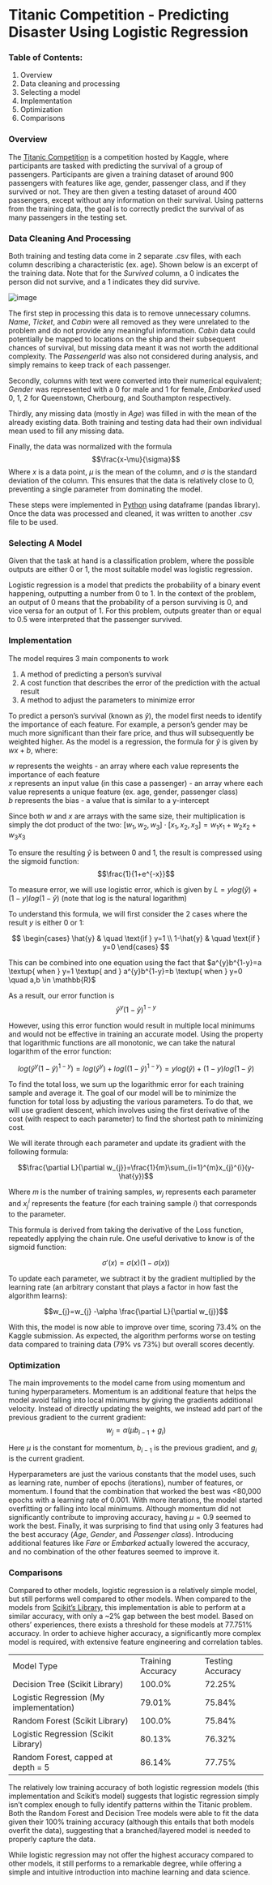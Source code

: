 # Titanic Competition - Predicting Disaster Using Logistic Regression


### Table of Contents:



1. Overview
2. Data cleaning and processing
3. Selecting a model
4. Implementation
5. Optimization
6. Comparisons


### Overview

The [Titanic Competition](https://www.kaggle.com/competitions/titanic/overview) is a competition hosted by Kaggle, where participants are tasked with predicting the survival of a group of passengers. Participants are given a training dataset of around 900 passengers with features like age, gender, passenger class, and if they survived or not. They are then given a testing dataset of around 400 passengers, except without any information on their survival. Using patterns from the training data, the goal is to correctly predict the survival of as many passengers in the testing set. 


### Data Cleaning And Processing

Both training and testing data come in 2 separate .csv files, with each column describing a characteristic (ex. age). Shown below is an excerpt of the training data. Note that for the _Survived_ column, a 0 indicates the person did not survive, and a 1 indicates they did survive. 

![image](https://github.com/David-Ykz/Titanic-Challenge/assets/59211419/f719cbee-af09-4b7d-b751-ebeb97682682)

The first step in processing this data is to remove unnecessary columns. _Name_, _Ticket_, and _Cabin_ were all removed as they were unrelated to the problem and do not provide any meaningful information. _Cabin_ data could potentially be mapped to locations on the ship and their subsequent chances of survival, but missing data meant it was not worth the additional complexity. The _PassengerId_ was also not considered during analysis, and simply remains to keep track of each passenger. 

Secondly, columns with text were converted into their numerical equivalent; _Gender_ was represented with a 0 for male and 1 for female, _Embarked_ used 0, 1, 2 for Queenstown, Cherbourg, and Southampton respectively. 

Thirdly, any missing data (mostly in _Age_) was filled in with the mean of the already existing data. Both training and testing data had their own individual mean used to fill any missing data. 

Finally, the data was normalized with the formula $$\frac{x-\mu}{\sigma}$$ Where $x$ is a data point, $\mu$ is the mean of the column, and $\sigma$ is the standard deviation of the column. This ensures that the data is relatively close to 0, preventing a single parameter from dominating the model. 

These steps were implemented in [Python](https://github.com/David-Ykz/Titanic-Python-Libraries) using dataframe (pandas library). Once the data was processed and cleaned, it was written to another .csv file to be used.


### Selecting A Model

Given that the task at hand is a classification problem, where the possible outputs are either 0 or 1, the most suitable model was logistic regression. 

Logistic regression is a model that predicts the probability of a binary event happening, outputting a number from 0 to 1. In the context of the problem, an output of 0 means that the probability of a person surviving is 0, and vice versa for an output of 1. For this problem, outputs greater than or equal to 0.5 were interpreted that the passenger survived. 


### Implementation

The model requires 3 main components to work



1. A method of predicting a person’s survival
2. A cost function that describes the error of the prediction with the actual result
3. A method to adjust the parameters to minimize error

To predict a person’s survival (known as $\hat{y}$), the model first needs to identify the importance of each feature. For example, a person’s gender may be much more significant than their fare price, and thus will subsequently be weighted higher. As the model is a regression, the formula for $\hat{y}$ is given by $wx+b$, where:

$w$ represents the weights - an array where each value represents the importance of each feature  
$x$ represents an input value (in this case a passenger) - an array where each value represents a unique feature (ex. age, gender, passenger class)  
$b$ represents the bias - a value that is similar to a y-intercept  

Since both $w$ and $x$ are arrays with the same size, their multiplication is simply the dot product of the two: $[w_{1}, w_{2},w_{3}]\cdot[x_{1}, x_{2},x_{3}]=w_{1}x_{1}+w_{2}x_{2}+w_{3}x_{3}$

To ensure the resulting $\hat{y}$ is between 0 and 1, the result is compressed using the sigmoid function: $$\frac{1}{1+e^{-x}}$$

To measure error, we will use logistic error, which is given by $L=ylog(\hat{y})+(1-y)log(1-\hat{y})$ (note that log is the natural logarithm)

To understand this formula, we will first consider the 2 cases where the result $y$ is either 0 or 1:

$$ \begin{cases} \hat{y} & \quad \text{if } y=1 \\
1-\hat{y} & \quad \text{if } y=0 \end{cases} $$

This can be combined into one equation using the fact that $a^{y}b^{1-y}=a \textup{ when } y=1 \textup{ and } a^{y}b^{1-y}=b \textup{ when } y=0 \quad a,b \in \mathbb{R}$

As a result, our error function is $$\hat{y}^{y}(1-\hat{y})^{1-y}$$

However, using this error function would result in multiple local minimums and would not be effective in training an accurate model. Using the property that logarithmic functions are all monotonic, we can take the natural logarithm of the error function:

$$log(\hat{y}^{y}(1-\hat{y})^{1-y})=log(\hat{y}^{y})+log((1-\hat{y})^{1-y})=ylog(\hat{y})+(1-y)log(1-\hat{y})$$

To find the total loss, we sum up the logarithmic error for each training sample and average it. The goal of our model will be to minimize the function for total loss by adjusting the various parameters. To do that, we will use gradient descent, which involves using the first derivative of the cost (with respect to each parameter) to find the shortest path to minimizing cost. 

We will iterate through each parameter and update its gradient with the following formula: 

$$\frac{\partial L}{\partial w_{j}}=\frac{1}{m}\sum_{i=1}^{m}x_{j}^{i}(y-\hat{y})$$

Where $m$ is the number of training samples, $w_{j}$ represents each parameter and $x_{j}^{i}$ represents the feature (for each training sample $i$) that corresponds to the parameter. 

This formula is derived from taking the derivative of the Loss function, repeatedly applying the chain rule. One useful derivative to know is of the sigmoid function:

$${\sigma}'(x)=\sigma(x)(1-\sigma(x))$$

To update each parameter, we subtract it by the gradient multiplied by the learning rate (an arbitrary constant that plays a factor in how fast the algorithm learns):

$$w_{j}=w_{j} -\alpha \frac{\partial L}{\partial w_{j}}$$

With this, the model is now able to improve over time, scoring 73.4% on the Kaggle submission. As expected, the algorithm performs worse on testing data compared to training data (79% vs 73%) but overall scores decently.


### Optimization

The main improvements to the model came from using momentum and tuning hyperparameters. Momentum is an additional feature that helps the model avoid falling into local minimums by giving the gradients additional velocity. Instead of directly updating the weights, we instead add part of the previous gradient to the current gradient: $$w_{j}=\alpha(\mu b_{i-1}+g_{i})$$

Here $\mu$ is the constant for momentum, $b_{i-1}$ is the previous gradient, and $g_{i}$ is the current gradient.

Hyperparameters are just the various constants that the model uses, such as learning rate, number of epochs (iterations), number of features, or momentum. I found that the combination that worked the best was &lt;80,000 epochs with a learning rate of 0.001. With more iterations, the model started overfitting or falling into local minimums. Although momentum did not significantly contribute to improving accuracy, having $\mu=0.9$ seemed to work the best. Finally, it was surprising to find that using only 3 features had the best accuracy (_Age_, _Gender_, and _Passenger class_). Introducing additional features like _Fare_ or _Embarked_ actually lowered the accuracy, and no combination of the other features seemed to improve it. 


### Comparisons

Compared to other models, logistic regression is a relatively simple model, but still performs well compared to other models. When compared to the models from [Scikit’s Library](https://scikit-learn.org/stable/supervised_learning.html#supervised-learning), this implementation is able to perform at a similar accuracy, with only a ~2% gap between the best model. Based on others’ experiences, there exists a threshold for these models at 77.751% accuracy. In order to achieve higher accuracy, a significantly more complex model is required, with extensive feature engineering and correlation tables. 


<table>
  <tr>
   <td>Model Type
   </td>
   <td>Training Accuracy
   </td>
   <td>Testing Accuracy
   </td>
  </tr>
  <tr>
   <td>Decision Tree (Scikit Library)
   </td>
   <td>100.0%
   </td>
   <td>72.25%
   </td>
  </tr>
  <tr>
   <td>Logistic Regression (My implementation)
   </td>
   <td>79.01%
   </td>
   <td>75.84%
   </td>
  </tr>
  <tr>
   <td>Random Forest (Scikit Library)
   </td>
   <td>100.0%
   </td>
   <td>75.84%
   </td>
  </tr>
  <tr>
   <td>Logistic Regression (Scikit Library)
   </td>
   <td>80.13%
   </td>
   <td>76.32%
   </td>
  </tr>
  <tr>
   <td>Random Forest, capped at depth = 5
   </td>
   <td>86.14%
   </td>
   <td>77.75%
   </td>
  </tr>
</table>


The relatively low training accuracy of both logistic regression models (this implementation and Scikit’s model) suggests that logistic regression simply isn’t complex enough to fully identify patterns within the Titanic problem. Both the Random Forest and Decision Tree models were able to fit the data given their 100% training accuracy (although this entails that both models overfit the data), suggesting that a branched/layered model is needed to properly capture the data. 

While logistic regression may not offer the highest accuracy compared to other models, it still performs to a remarkable degree, while offering a simple and intuitive introduction into machine learning and data science. 
